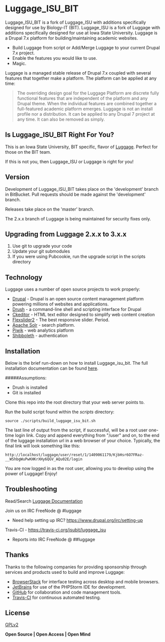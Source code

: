 Luggage_ISU_BIT
=========
Luggage_ISU_BIT is a fork of Luggage_ISU with additions specifically designed for use by Biology-IT (BIT).
Luggage_ISU is a fork of Luggage with additions specifically designed for use at Iowa State University.
Luggage is a Drupal 7.x platform for building/maintaining academic websites.

  - Build Luggage from script or Add/Merge Luggage to your current Drupal 7.x project.
  - Enable the features you would like to use.
  - Magic.

Luggage is a managed stable release of Drupal 7.x coupled with several features that together make a platform. The platform can be applied at any time:

> The overriding design goal for the Luggage Platform are discrete fully functional features that are independent of the platform and any Drupal theme.
> When the individual features are combined together a full-featured academic platform emerges.
> Luggage is not an install profile nor a distribution. It can be applied to any Drupal 7 project at any time.
> It can also be removed as simply.

Is Luggage_ISU_BIT Right For You?
-------------------------
This is an Iowa State University, BIT specific, flavor of [Luggage](https://github.com/isubit/luggage). Perfect for those on the BIT team.

If this is not you, then Luggage_ISU or Luggage is right for you!

Version
----
Development of Luggage_ISU_BIT takes place on the 'development' branch in BitBucket. Pull requests should be made against the 'development' branch.

Releases take place on the 'master' branch.

The 2.x.x branch of Luggage is being maintained for security fixes only.

Upgrading from Luggage 2.x.x to 3.x.x
-------------------------------------
1. Use git to upgrade your code
2. Update your git submodules
3. If you were using Pubcookie, run the upgrade script in the scripts directory 

Technology
-----------

Luggage uses a number of open source projects to work properly:

* [Drupal][] - Drupal is an open source content management platform powering millions of websites and applications.
* [Drush][] - a command-line shell and scripting interface for Drupal
* [Ckeditor][] - HTML text editor designed to simplify web content creation
* [Flexslider2][] - The best responsive slider. Period.
* [Apache Solr][] - search platform.
* [Piwik][] - web analytics platform
* [Shibboleth][] - authentication

Installation
--------------

Below is the brief run-down on how to install Luggage_isu_bit. The full installation documentation can be found [here](http://www.biology-it.iastate.edu/luggage_doc/installing-luggage-scratch#).

#####Assumptions:
* Drush is installed
* Git is installed

Clone this repo into the root directory that your web server points to.

Run the build script found within the *scripts* directory:
```
source ./scripts/build_luggage_isu_bit.sh
```

The last line of output from the script, if successful, will be a root user one-time login link. Copy and append everything from "/user" and on, to the end of the luggage installation url in a web browser of your choice. Typically, the final link will look something like this:
```
http://localhost/luggage/user/reset/1/1409061179/KjbHsr6O7FRaz-__WShbgWuPwKHKrXHy6QGV_AQu02E/login
```

You are now logged in as the root user, allowing you to develop using the power of Luggage! Enjoy!

Troubleshooting
----

Read/Search [Luggage Documentation][]

Join us on IRC FreeNode @ #luggage
* Need help setting up IRC? https://www.drupal.org/irc/setting-up

Travis-CI - https://travis-ci.org/isubit/luggage_isu
* Reports into IRC FreeNode @  ##luggage

Thanks
----
Thanks to the following companies for providing sponsorship through services and products used to build and improve Luggage:
- [BrowserStack](https://www.browserstack.com) for interface testing across desktop and mobile browsers.
- [JetBrains](https://www.jetbrains.com/phpstorm/) for use of the PHPStorm IDE for development.
- [GitHub](https://github.com) for collaboration and code management tools.
- [Travis-CI](https://travis-ci.org/) for continuous automated testing.

License
----

[GPLv2][]


**Open Source | Open Access | Open Mind**

[Drupal]:http://drupal.org/
[Drush]:https://github.com/drush-ops/drush
[Ckeditor]:http://ckeditor.com/
[Flexslider2]:http://flexslider.woothemes.com/
[Apache Solr]:http://lucene.apache.org/solr/
[Piwik]:http://piwik.org/
[Shibboleth]:https://shibboleth.net/
[GPLv2]:http://www.gnu.org/licenses/gpl-2.0.html
[Travis]:https://travis-ci.org/isubit/luggage.svg?branch=master
[Luggage ISU]:https://github.com/isubit/luggage_isu
[Luggage Documentation]:http://www.biology-it.iastate.edu/luggage_doc/
